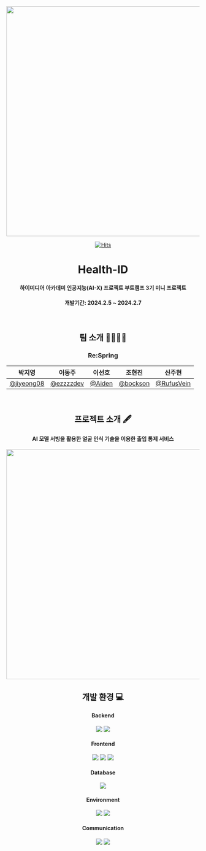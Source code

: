 
<div align="center">
	
<img src="https://github.com/Re-Spring/Health-ID/assets/140992400/5f1058f8-9424-4599-a396-31104f5aab40" width="600">

[![Hits](https://hits.seeyoufarm.com/api/count/incr/badge.svg?url=https%3A%2F%2Fgithub.com%2FRe-Spring%2FHealth-ID&count_bg=%23FFEE58&title_bg=%23555555&icon=&icon_color=%23E7E7E7&title=hits&edge_flat=false)](https://hits.seeyoufarm.com)

# Health-ID
#### 하이미디어 아카데미 인공지능(AI-X) 프로젝트 부트캠프 3기 미니 프로젝트
#### 개발기간: 2024.2.5 ~ 2024.2.7

<br/>

## 팀 소개 👨‍👨‍👧‍👧
### Re:Spring
|      박지영       |          이동주         |       이선호         |       조현진         |       신주현         |                                                                                                               
| :------------------------------------------------------------------------------: | :---------------------------------------------------------------------------------------------------------------------------------------------------: | :---------------------------------------------------------------------------------------------------------------------------------------------------------------------------------------------------: | :------------------------------------------------------------------------------: | :------------------------------------------------------------------------------: | 
|   [@jiyeong08](https://github.com/jiyeong08)   |    [@ezzzzdev](https://github.com/ezzzzdev)  | [@Aiden](https://github.com/08166)  | [@bockson](https://github.com/bockson)  | [@RufusVein](https://github.com/RufusVein)  |

<br/>

## 프로젝트 소개 🖋

#### AI 모델 서빙을 활용한 얼굴 인식 기술을 이용한 출입 통제 서비스

<img src="https://github.com/Re-Spring/Health-ID/assets/140992400/d0bc897c-595a-4cd3-94c4-7075f7797b05" width="600">


## 개발 환경 💻
#### Backend
<img src="https://img.shields.io/badge/Python-3776AB?style=flat&logo=Python&logoColor=white"/>
<img src="https://img.shields.io/badge/fastAPI-009688?style=flat&logo=fastAPI&logoColor=white"/>
	
#### Frontend
<img src="https://img.shields.io/badge/HTML-E34F26?style=flat&logo=HTML5&logoColor=white"/>
<img src="https://img.shields.io/badge/CSS-1572B6?style=flat&logo=CSS3&logoColor=white"/> 
<img src="https://img.shields.io/badge/Javascript-F7DF1E?style=flat&logo=Javascript&logoColor=white"/> 
	
#### Database
<img src="https://img.shields.io/badge/MySQL-4479A1?style=flat&logo=MySQL&logoColor=white"/>
	
#### Environment
<img src="https://img.shields.io/badge/Intellij IDEA-000000?style=flat&logo=IntellijIDEA&logoColor=white"/> 
<img src="https://img.shields.io/badge/Visual Studio Code-007ACC?style=flat&logo=visualstudiocode&logoColor=white"/>

 
#### Communication
<img src="https://img.shields.io/badge/Notion-000000?style=flat&logo=Notion&logoColor=white"/>
<img src="https://img.shields.io/badge/GitHub-000000?style=flat&logo=Github&logoColor=white"/>

</div>
